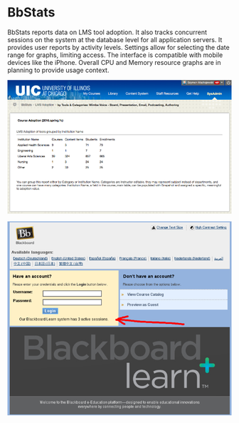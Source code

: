 # BbStats
BbStats reports data on LMS tool adoption.  It also tracks concurrent sessions on the system at the database level for all application servers. It provides user reports by activity levels.  Settings allow for selecting the date range for graphs, limiting access. The interface is compatible with mobile devices like the iPhone.  Overall CPU and Memory resource graphs are in planning to provide usage context.

![Alt text](adoption_reports_screenshot.jpg?raw=true "screenshot")

![Alt text](login_user_count_screenshot.jpg?raw=true "screenshot")


